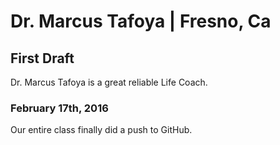 # Dr. Marcus Tafoya | Fresno, Ca
## First Draft
<p>Dr. Marcus Tafoya is a great reliable Life Coach.</p>

### February 17th, 2016
<p>Our entire class finally did a push to GitHub.</p>